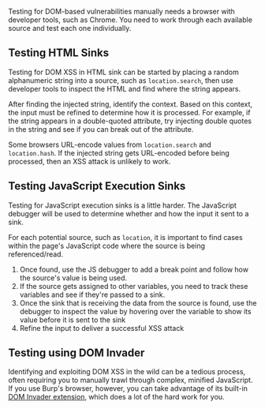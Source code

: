 Testing for DOM-based vulnerabilities manually needs a browser with developer tools, such as Chrome. You need to work through each available source and test each one individually.
## Testing HTML Sinks
Testing for DOM XSS in HTML sink can be started by placing a random alphanumeric string into a source, such as `location.search`, then use developer tools to inspect the HTML and find where the string appears.

After finding the injected string, identify the context. Based on this context, the input must be refined to determine how it is processed. For example, if the string appears in a double-quoted attribute, try injecting double quotes in the string and see if you can break out of the attribute.

Some browsers URL-encode values from `location.search` and `location.hash`. If the injected string gets URL-encoded before being processed, then an XSS attack is unlikely to work.
## Testing JavaScript Execution Sinks
Testing for JavaScript execution sinks is a little harder. The JavaScript debugger will be used to determine whether and how the input it sent to a sink.

For each potential source, such as `location`, it is important to find cases within the page's JavaScript code where the source is being referenced/read.

1. Once found, use the JS debugger to add a break point and follow how the source's value is being used.
2. If the source gets assigned to other variables, you need to track these variables and see if they're passed to a sink.
3. Once the sink that is receiving the data from the source is found, use the debugger to inspect the value by hovering over the variable to show its value before it is sent to the sink
4. Refine the input to deliver a successful XSS attack
## Testing using DOM Invader
Identifying and exploiting DOM XSS in the wild can be a tedious process, often requiring you to manually trawl through complex, minified JavaScript. If you use Burp's browser, however, you can take advantage of its built-in [DOM Invader extension](https://portswigger.net/burp/documentation/desktop/tools/dom-invader), which does a lot of the hard work for you.